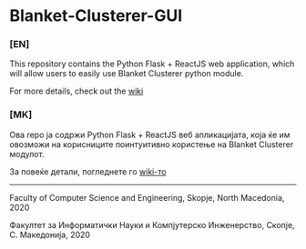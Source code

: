 # Blanket-Clusterer-GUI
### [EN]
This repository contains the Python Flask + ReactJS web application, which will allow users
to easily use Blanket Clusterer python module. 

For more details, check out the [wiki](https://github.com/Konstantin-Bogdanoski/Blanket-Clusterer-GUI/wiki)

### [MK]
Ова repo ја содржи Python Flask + ReactJS веб апликацијата, која ќе им овозможи на корисниците
поинтуитивно користење на Blanket Clusterer модулот.

За повеќе детали, погледнете го [wiki-то](https://github.com/Konstantin-Bogdanoski/Blanket-Clusterer-GUI/wiki)

***

Faculty of Computer Science and Engineering, Skopje, North Macedonia, 2020

Факултет за Информатички Науки и Компјутерско Инженерство, Скопје, С. Македонија, 2020